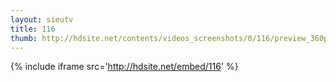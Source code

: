 ```yaml
---
layout: sieutv
title: 116
thumb: http://hdsite.net/contents/videos_screenshots/0/116/preview_360p.mp4.jpg
---
```

{% include iframe src='http://hdsite.net/embed/116' %}
 
